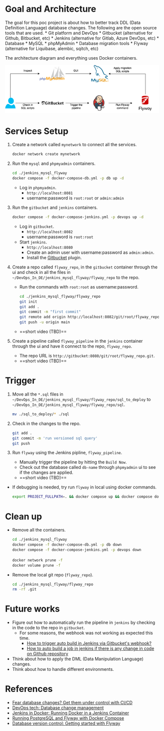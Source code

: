 
# Goal and Architecture
The goal for this poc project is about how to better track DDL (Data Definition Language) database changes. The following are the open source tools that are used.
    * Git platform and DevOps
        * Gitbucket (alternative for Github, Bitbucket, etc)
        * Jenkins (alternative for Gitlab, Azure DevOps, etc)
    * Database
        * MySQL 
        * phpMyAdmin 
    * Database migration tools
        * Flyway (alternative for Liquibase, alembic, sqitch, etc)

The architecture diagram and everything uses Docker containers.
<p align="center">
<img src="jenkins_mysql_flyway.png" width="600" title="architecture_diagram">
</p>

# Services Setup
1. Create a network called `mynetwork` to connect all the services.
    ```sh
    docker network create mynetwork
    ```

2. Run the `mysql` and `phpmyadmin` containers.
    ```sh
    cd ./jenkins_mysql_flyway
    docker compose -f docker-compose-db.yml -p db up -d
    ```
    * Log in `phpmyadmin`.
        * `http://localhost:8081`
        * username:password is `root:root` or `admin:admin`

3. Run the `gitbucket` and `jenkins` containers.
    ```sh
    docker compose -f docker-compose-jenkins.yml -p devops up -d
    ```
    * Log in `gitbucket`.
        * `http://localhost:8082`
        * username:password is `root:root`
    * Start `jenkins`.
        * `http://localhost:8080`
        * Create an admin user with username:password as `admin:admin`.
        * Install the [Gitbucket](https://plugins.jenkins.io/gitbucket/) plugin.

4. Create a repo called `flyway_repo`, in the `gitbucket` container through the ui and check in all the files in `~/DevOps_In_DE/jenkins_mysql_flyway/flyway_repo` to the repo.
    * Run the commands with `root:root` as username:password.
        ```sh
        cd ./jenkins_mysql_flyway/flyway_repo
        git init
        git add .
        git commit -m "first commit"
        git remote add origin http://localhost:8082/git/root/flyway_repo.git
        git push -u origin main
        ```
    * ==short video (TBD)==

5. Create a pipeline called `flyway_pipeline` in the `jenkins` container through the ui and have it connect to the repo, `flyway_repo`.
    * The repo URL is `http://gitbucket:8080/git/root/flyway_repo.git`.
    * ==short video (TBD)==

# Trigger
1. Move all the `*.sql` files in `~/DevOps_In_DE/jenkins_mysql_flyway/flyway_repo/sql_to_deploy` to `~/DevOps_In_DE/jenkins_mysql_flyway/flyway_repo/sql`.
    ```sh
    mv ./sql_to_deploy/* ./sql
    ```

2. Check in the changes to the repo.
    ```sh
    git add .
    git commit -m 'run versioned sql query'
    git push
    ```

3. Run `flyway` using the Jenkins pipline, `flyway_pipeline`.
    * Manually trigger the pipeline by hitting the `Build Now`.
    * Check out the database called `db-name` through `phpmyadmin` ui to see if the changes are applied.
    * ==short video (TBD)==

* If debugging is needed, try run `flyway` in local using docker commands.
    ```sh
    export PROJECT_FULLPATH=. && docker compose up && docker compose down
    ```

# Clean up
* Remove all the containers.
    ```sh
    cd ./jenkins_mysql_flyway
    docker compose -f docker-compose-db.yml -p db down
    docker compose -f docker-compose-jenkins.yml -p devops down

    docker network prune -f
    docker volume prune -f
    ```
* Remove the local git repo (`flyway_repo`).
    ```sh
    cd ./jenkins_mysql_flyway/flyway_repo
    rm -rf .git
    ```
# Future works
* Figure out how to automatically run the pipeline in `jenkins` by checking in the code to the repo in `gitbucket`.
    * For some reasons, the webhook was not working as expected this time. 
        * [How to trigger auto build in Jenkins via Gitbucket's webhook?](https://stackoverflow.com/questions/49574298/how-to-trigger-auto-build-in-jenkins-via-gitbuckets-webhook)
        * [How to auto build a job in jenkins if there is any change in code on Github repository](https://www.edureka.co/community/49753/auto-build-job-jenkins-there-change-code-github-repository)
* Think about how to apply the DML (Data Manipulation Language) changes.
* Think about how to handle different environments. 
# References
* [Fear database changes? Get them under control with CI/CD](https://hackernoon.com/database-changes-can-be-scary-how-r1hy2gfe)
* [DevOps tech: Database change management](https://cloud.google.com/architecture/devops/devops-tech-database-change-management)
* [Jenkins in Docker: Running Docker in a Jenkins Container](https://hackmamba.io/blog/2022/04/running-docker-in-a-jenkins-container/)
* [Running PostgreSQL and Flyway with Docker Compose](https://writeitdifferently.com/postgresql/flyway/2020/03/15/running-postgresql-and-flyway-with-docker-compose.html)
* [Database version control: Getting started with Flyway](https://www.red-gate.com/simple-talk/devops/database-devops/database-version-control-getting-started-with-flyway/)
